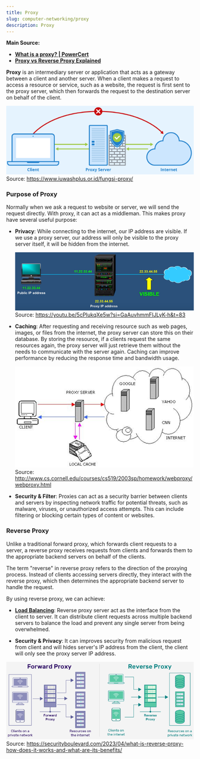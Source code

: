 ```yaml
---
title: Proxy
slug: computer-networking/proxy
description: Proxy
---
```


**Main Source:**

- **[What is a proxy? | PowerCert](https://youtu.be/5cPIukqXe5w?si=FLUGu56hLgQGBhQc)**
- **[Proxy vs Reverse Proxy Explained](https://youtu.be/RXXRguaHZs0?si=AGl2qoVdqgriCinj)**

**Proxy** is an intermediary server or application that acts as a gateway between a client and another server. When a client makes a request to access a resource or service, such as a website, the request is first sent to the proxy server, which then forwards the request to the destination server on behalf of the client.

![Proxy that acts as a "shield" for user](./proxy-server.png)  
Source: https://www.iuwashplus.or.id/fungsi-proxy/

### Purpose of Proxy

Normally when we ask a request to website or server, we will send the request directly. With proxy, it can act as a middleman. This makes proxy have several useful purpose:

- **Privacy**: While connecting to the internet, our IP address are visible. If we use a proxy server, our address will only be visible to the proxy server itself, it will be hidden from the internet.

  ![Proxy privacy](./proxy-privacy.png)  
   Source: https://youtu.be/5cPIukqXe5w?si=GaAuvhmmFIJLyK-h&t=83

- **Caching**: After requesting and receiving resource such as web pages, images, or files from the internet, the proxy server can store this on their database. By storing the resource, if a clients request the same resources again, the proxy server will just retrieve them without the needs to communicate with the server again. Caching can improve performance by reducing the response time and bandwidth usage.

  ![Proxy caching](./proxy-cache.png)  
   Source: http://www.cs.cornell.edu/courses/cs519/2003sp/homework/webproxy/webproxy.html

- **Security & Filter**: Proxies can act as a security barrier between clients and servers by inspecting network traffic for potential threats, such as malware, viruses, or unauthorized access attempts. This can include filtering or blocking certain types of content or websites.

### Reverse Proxy

Unlike a traditional forward proxy, which forwards client requests to a server, a reverse proxy receives requests from clients and forwards them to the appropriate backend servers on behalf of the clients.

The term "reverse" in reverse proxy refers to the direction of the proxying process. Instead of clients accessing servers directly, they interact with the reverse proxy, which then determines the appropriate backend server to handle the request.

By using reverse proxy, we can achieve:

- **[Load Balancing](/computer-networking/server#server-optimization)**: Reverse proxy server act as the interface from the client to server. It can distribute client requests across multiple backend servers to balance the load and prevent any single server from being overwhelmed.

- **Security & Privacy**: It can improves security from malicious request from client and will hides server's IP address from the client, the client will only see the proxy server IP address.

![Comparison between forward and reverse proxy](./reverse-proxy.png)  
Source: https://securityboulevard.com/2023/04/what-is-reverse-proxy-how-does-it-works-and-what-are-its-benefits/
